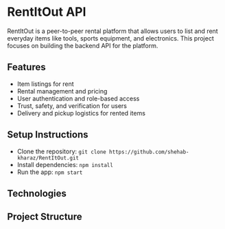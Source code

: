 # RentItOut API

RentItOut is a peer-to-peer rental platform that allows users to list and rent everyday items like tools, sports equipment, and electronics. This project focuses on building the backend API for the platform.

## Features
- Item listings for rent
- Rental management and pricing
- User authentication and role-based access
- Trust, safety, and verification for users
- Delivery and pickup logistics for rented items


## Setup Instructions
- Clone the repository: `git clone https://github.com/shehab-kharaz/RentItOut.git`
- Install dependencies: `npm install`
- Run the app: `npm start`


## Technologies




## Project Structure
